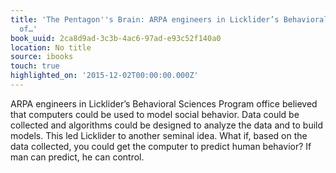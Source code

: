 ```yaml
---
title: 'The Pentagon''s Brain: ARPA engineers in Licklider’s Behavioral Sciences Program
  of…'
book_uuid: 2ca8d9ad-3c3b-4ac6-97ad-e93c52f140a0
location: No title
source: ibooks
touch: true
highlighted_on: '2015-12-02T00:00:00.000Z'
---
```


ARPA engineers in Licklider’s Behavioral Sciences Program office believed that computers could be used to model social behavior. Data could be collected and algorithms could be designed to analyze the data and to build models. This led Licklider to another seminal idea. What if, based on the data collected, you could get the computer to predict human behavior? If man can predict, he can control.